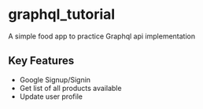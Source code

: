 # graphql_tutorial

A simple food app to practice Graphql api implementation

## Key Features
- Google Signup/Signin
- Get list of all products available
- Update user profile
